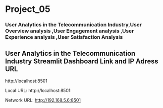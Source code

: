 # Project_05
### User Analytics in the Telecommunication Industry,User Overview analysis ,User Engagement analysis ,User Experience analysis ,User Satisfaction Analysis
## User Analytics in the Telecommunication Industry Streamlit Dashboard Link and IP Adress URL

http://localhost:8501

Local URL: http://localhost:8501

Network URL: http://192.168.5.6:8501
